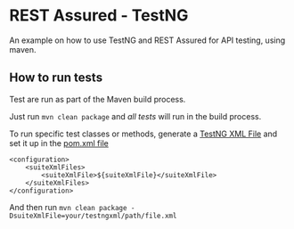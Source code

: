 # REST Assured - TestNG

An example on how to use TestNG and REST Assured for API testing, using maven.

## How to run tests

Test are run as part of the Maven build process.

Just run `mvn clean package` and *all tests* will run in the build process.

To run specific test classes or methods, generate a [TestNG XML File](https://testng.org/doc/documentation-main.html#testng-xml) and set it up in the [pom.xml file](pom.xml)

```
<configuration>
    <suiteXmlFiles>
        <suiteXmlFile>${suiteXmlFile}</suiteXmlFile>
    </suiteXmlFiles>
</configuration>
``` 

And then run `mvn clean package -DsuiteXmlFile=your/testngxml/path/file.xml`

